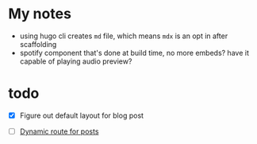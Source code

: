 # My notes


- using hugo cli creates `md` file, which means `mdx` is an opt in after scaffolding
- spotify component that's done at build time, no more embeds? have it capable of playing audio preview?


# todo
- [x] Figure out default layout for blog post
- [ ] [Dynamic route for posts](https://remix.run/docs/en/v1/tutorials/blog#dynamic-route-params)


